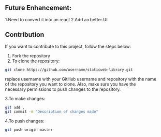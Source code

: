 ## Future Enhancement:
1.Need to convert it into an react
2.Add an better UI 


## Contribution

If you want to contribute to this project, follow the steps below:

1. Fork the repository
2. To clone the repository:
```bash
git clone https://github.com/username/staticweb-library.git
```
replace username with your GitHub username and repository with the name of the repository you want to clone. Also, make sure you have the necessary permissions to push changes to the repository.

3.To make changes:
```bash
git add .
git commit -m "Description of changes made"
```

4.To push changes:
```bash
git push origin master
```
